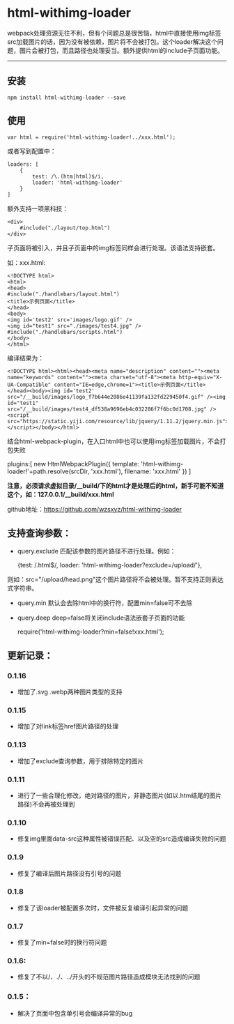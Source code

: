 
# html-withimg-loader

webpack处理资源无往不利，但有个问题总是很苦恼，html中直接使用img标签src加载图片的话，因为没有被依赖，图片将不会被打包。这个loader解决这个问题，图片会被打包，而且路径也处理妥当。额外提供html的include子页面功能。

______________

## 安装

    npm install html-withimg-loader --save

## 使用

    var html = require('html-withimg-loader!../xxx.html');

或者写到配置中：

    loaders: [
        {
            test: /\.(htm|html)$/i,
            loader: 'html-withimg-loader'
        }
    ]

额外支持一项黑科技：

    <div>
        #include("./layout/top.html")
    </div>

子页面将被引入，并且子页面中的img标签同样会进行处理。该语法支持嵌套。

如：xxx.html:

    <!DOCTYPE html>
    <html>
    <head>
    #include("./handlebars/layout.html")
    <title>示例页面</title>
    </head>
    <body>
    <img id='test2' src='images/logo.gif' />
    <img id="test1" src="./images/test4.jpg" />
    #include("./handlebars/scripts.html")
    </body>
    </html>

编译结果为：

    <!DOCTYPE html><html><head><meta name="description" content=""><meta name="keywords" content=""><meta charset="utf-8"><meta http-equiv="X-UA-Compatible" content="IE=edge,chrome=1"><title>示例页面</title></head><body><img id='test2' src="/__build/images/logo_f7b644e2086e41139fa132fd229450f4.gif" /><img id="test1" src="/__build/images/test4_df538a9696eb4c032286f7f6bc0d1708.jpg" /><script src="https://static.yiji.com/resource/lib/jquery/1.11.2/jquery.min.js"></script></body></html>

结合html-webpack-plugin，在入口html中也可以使用img标签加载图片，不会打包失败

plugins:[
    new HtmlWebpackPlugin({
        template: 'html-withimg-loader!'+path.resolve(srcDir, 'xxx.html'),
        filename: 'xxx.html'
    })
]


**注意，必须请求虚拟目录/__build/下的html才是处理后的html，新手可能不知道这个，如：127.0.0.1/__build/xxx.html**

github地址：https://github.com/wzsxyz/html-withimg-loader

## 支持查询参数：

* query.exclude 匹配该参数的图片路径不进行处理。例如：

    {test: /\.html$/, loader: 'html-withimg-loader?exclude=/upload/'},

则如：src="/upload/head.png"这个图片路径将不会被处理。暂不支持正则表达式字符串。

* query.min 默认会去除html中的换行符，配置min=false可不去除
* query.deep deep=false将关闭include语法嵌套子页面的功能

    require('html-withimg-loader?min=false!xxx.html');

## 更新记录：

### 0.1.16

* 增加了.svg .webp两种图片类型的支持

### 0.1.15

* 增加了对link标签href图片路径的处理

### 0.1.13

* 增加了exclude查询参数，用于排除特定的图片

### 0.1.11

* 进行了一些合理化修改，绝对路径的图片，非静态图片(如以.htm结尾的图片路径)不会再被处理到

### 0.1.10

* 修复img里面data-src这种属性被错误匹配、以及空的src造成编译失败的问题

### 0.1.9

* 修复了编译后图片路径没有引号的问题

### 0.1.8

* 修复了该loader被配置多次时，文件被反复编译引起异常的问题

### 0.1.7

* 修复了min=false时的换行符问题

### 0.1.6:

* 修复了不以/、./、../开头的不规范图片路径造成模块无法找到的问题

### 0.1.5：

* 解决了页面中包含单引号会编译异常的bug